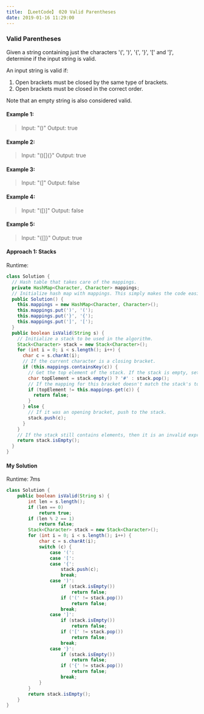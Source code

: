 ```yaml
---
title: 【LeetCode】 020 Valid Parentheses
date: 2019-01-16 11:29:00
---
```


### Valid Parentheses

Given a string containing just the characters '(', ')', '{', '}', '[' and ']', determine if the input string is valid.

An input string is valid if:

1. Open brackets must be closed by the same type of brackets.
2. Open brackets must be closed in the correct order.

Note that an empty string is also considered valid.

#### Example 1:

>Input: "()"
Output: true

#### Example 2:

>Input: "()[]{}"
Output: true

#### Example 3:

>Input: "(]"
Output: false

#### Example 4:

>Input: "([)]"
Output: false

#### Example 5:

>Input: "{[]}"
Output: true


#### Approach 1: Stacks

Runtime:

```java
class Solution {
  // Hash table that takes care of the mappings.
  private HashMap<Character, Character> mappings;
  // Initialize hash map with mappings. This simply makes the code easier to read.
  public Solution() {
    this.mappings = new HashMap<Character, Character>();
    this.mappings.put(')', '(');
    this.mappings.put('}', '{');
    this.mappings.put(']', '[');
  }
  public boolean isValid(String s) {
    // Initialize a stack to be used in the algorithm.
    Stack<Character> stack = new Stack<Character>();
    for (int i = 0; i < s.length(); i++) {
      char c = s.charAt(i);
      // If the current character is a closing bracket.
      if (this.mappings.containsKey(c)) {
        // Get the top element of the stack. If the stack is empty, set a dummy value of '#'
        char topElement = stack.empty() ? '#' : stack.pop();
        // If the mapping for this bracket doesn't match the stack's top element, return false.
        if (topElement != this.mappings.get(c)) {
          return false;
        }
      } else {
        // If it was an opening bracket, push to the stack.
        stack.push(c);
      }
    }
    // If the stack still contains elements, then it is an invalid expression.
    return stack.isEmpty();
  }
}
```

#### My Solution

Runtime: 7ms

```java
class Solution {
    public boolean isValid(String s) {
        int len = s.length();
        if (len == 0)
            return true;
        if (len % 2 == 1)
            return false;
        Stack<Character> stack = new Stack<Character>();
        for (int i = 0; i < s.length(); i++) {
            char c = s.charAt(i);
            switch (c) {
                case '(':
                case '[':
                case '{':
                    stack.push(c);
                    break;
                case ')':
                    if (stack.isEmpty())
                        return false;
                    if ('(' != stack.pop())
                        return false;
                    break;
                case ']':
                    if (stack.isEmpty())
                        return false;
                    if ('[' != stack.pop())
                        return false;
                    break;
                case '}':
                    if (stack.isEmpty())
                        return false;
                    if ('{' != stack.pop())
                        return false;
                    break;
            }
        }
        return stack.isEmpty();
    }
}
```
